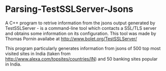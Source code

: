 # Parsing-TestSSLServer-Jsons
A C++ program to retrive information from the jsons output generated by TestSSLServer - is a command-line tool which contacts a SSL/TLS server and obtains some information on its configuration. This tool was made by Thomas Pornin availabe at http://www.bolet.org/TestSSLServer/

This program particularly generates information from jsons of 500 top most visited sites in India (taken from http://www.alexa.com/topsites/countries/IN) and 50 banking sites popular in India.
